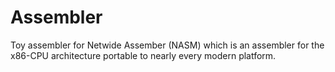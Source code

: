 # Assembler

Toy assembler for Netwide Assember (NASM) which is an assembler for the x86-CPU architecture portable to nearly every modern platform.
